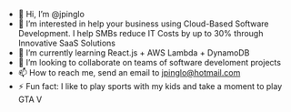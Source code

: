 - 👋 Hi, I’m @jpinglo
- 👀 I’m interested in help your business using Cloud-Based Software Development. I help SMBs reduce IT Costs by up to 30% through Innovative SaaS Solutions
- 🌱 I’m currently learning React.js + AWS Lambda + DynamoDB
- 💞️ I’m looking to collaborate on teams of software develoment projects
- 📫 How to reach me, send an email to jpinglo@hotmail.com
- ⚡ Fun fact: I like to play sports with my kids and take a moment to play GTA V

<!---
jpinglo/jpinglo is a ✨ special ✨ repository because its `README.md` (this file) appears on your GitHub profile.
You can click the Preview link to take a look at your changes.
--->
